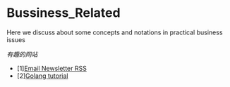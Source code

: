 # Bussiness_Related
Here we discuss about some concepts and notations in practical business issues

*有趣的网站*
- [1][Email Newsletter RSS](https://github.com/alaskasquirrel/Email-newsletter-RSS)
- [2][Golang tutorial](https://milapneupane.com.np/2019/07/06/learning-golang-from-zero-to-hero/)
